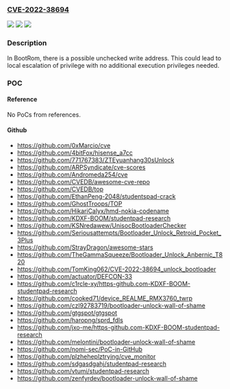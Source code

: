### [CVE-2022-38694](https://cve.mitre.org/cgi-bin/cvename.cgi?name=CVE-2022-38694)
![](https://img.shields.io/static/v1?label=Product&message=SC9863A%2F%2FT310%2FT610%2FT618%2F&color=blue)
![](https://img.shields.io/static/v1?label=Version&message=%2F%20&color=brightgreen)
![](https://img.shields.io/static/v1?label=Vulnerability&message=n%2Fa&color=blue)

### Description

In BootRom, there is a possible unchecked write address. This could lead to local escalation of privilege with no additional execution privileges needed.

### POC

#### Reference
No PoCs from references.

#### Github
- https://github.com/0xMarcio/cve
- https://github.com/4bitFox/hisense_a7cc
- https://github.com/771767383/ZTEyuanhang30sUnlock
- https://github.com/ARPSyndicate/cve-scores
- https://github.com/Andromeda254/cve
- https://github.com/CVEDB/awesome-cve-repo
- https://github.com/CVEDB/top
- https://github.com/EthanPeng-2048/studentspad-crack
- https://github.com/GhostTroops/TOP
- https://github.com/HikariCalyx/hmd-nokia-codename
- https://github.com/KDXF-BOOM/studentpad-research
- https://github.com/KSNredawew/UnisocBootloaderChecker
- https://github.com/Seriousattempts/Bootloader_Unlock_Retroid_Pocket_3Plus
- https://github.com/StrayDragon/awesome-stars
- https://github.com/TheGammaSqueeze/Bootloader_Unlock_Anbernic_T820
- https://github.com/TomKing062/CVE-2022-38694_unlock_bootloader
- https://github.com/actuator/DEFCON-33
- https://github.com/c1rcle-xy/https-github.com-KDXF-BOOM-studentpad-research
- https://github.com/cooked71/device_REALME_RMX3760_twrp
- https://github.com/czl92783719/bootloader-unlock-wall-of-shame
- https://github.com/gtgspot/gtgspot
- https://github.com/haropng/sprd_fdls
- https://github.com/jxo-me/https-github.com-KDXF-BOOM-studentpad-research
- https://github.com/melontini/bootloader-unlock-wall-of-shame
- https://github.com/nomi-sec/PoC-in-GitHub
- https://github.com/plzheheplztrying/cve_monitor
- https://github.com/sdgasdgahj/studentpad-research
- https://github.com/vtumi/studentpad-research
- https://github.com/zenfyrdev/bootloader-unlock-wall-of-shame

